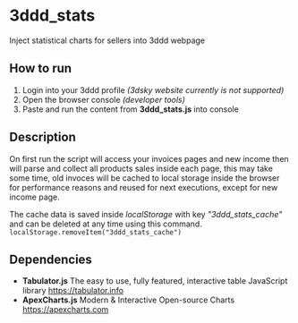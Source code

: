 # 3ddd_stats
Inject statistical charts for sellers into 3ddd webpage

## How to run
1. Login into your 3ddd profile *(3dsky website currently is not supported)*
2. Open the browser console *(developer tools)*
3. Paste and run the content from **3ddd_stats.js** into console

## Description
On first run the script will access your invoices pages and new income then will parse and collect all products sales inside each page, this may take some time,
old invoces will be cached to local storage inside the browser for performance reasons and reused for next executions, except for new income page.

The cache data is saved inside *localStorage* with key *"3ddd_stats_cache"* and can be deleted at any time using this command.
`localStorage.removeItem("3ddd_stats_cache")`

## Dependencies
- **Tabulator.js**  The easy to use, fully featured, interactive table JavaScript library https://tabulator.info
- **ApexCharts.js** Modern & Interactive Open-source Charts https://apexcharts.com
